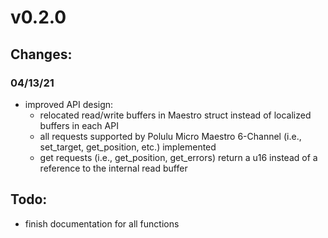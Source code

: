 # v0.2.0
## Changes:
### 04/13/21
* improved API design:
	* relocated read/write buffers in Maestro struct instead of localized buffers in each API
	* all requests supported by Polulu Micro Maestro 6-Channel (i.e., set\_target, get\_position, etc.) implemented
	* get requests (i.e., get\_position, get\_errors) return a u16 instead of a reference to the internal read buffer

## Todo:
* finish documentation for all functions
